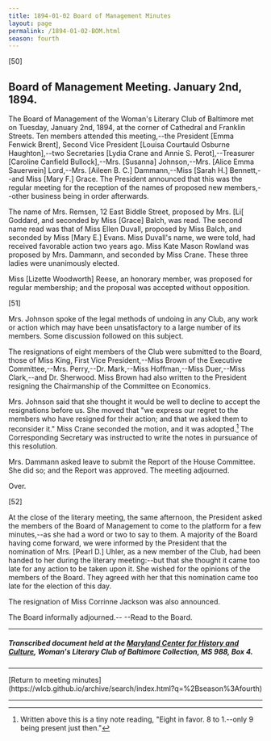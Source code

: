 ```yaml
---
title: 1894-01-02 Board of Management Minutes
layout: page
permalink: /1894-01-02-BOM.html
season: fourth
---
```


<style>
    #maincontent{
        font-size:1.4em;
    }
</style>
[50]

## Board of Management Meeting. January 2nd, 1894. 

The Board of Management of the Woman's Literary Club of Baltimore met on Tuesday, January 2nd, 1894, at the corner of Cathedral and Franklin Streets. Ten members attended this meeting,--the President [Emma Fenwick Brent], Second Vice President [Louisa Courtauld Osburne Haughton],--two Secretaries [Lydia Crane and Annie S. Perot],--Treasurer [Caroline Canfield Bullock],--Mrs. [Susanna] Johnson,--Mrs. [Alice Emma Sauerwein] Lord,--Mrs. [Aileen B. C.] Dammann,--Miss [Sarah H.] Bennett,--and Miss [Mary F.] Grace. The President announced that this was the regular meeting for the reception of the names of proposed new members,--other business being in order afterwards.

The name of Mrs. Remsen, 12 East Biddle Street, proposed by Mrs. [Li[ Goddard, and seconded by Miss [Grace] Balch, was read. The second name read was that of Miss Ellen Duvall, proposed by Miss Balch, and seconded by Miss [Mary E.] Evans. Miss Duvall's name, we were told, had received favorable action two years ago. Miss Kate Mason Rowland was proposed by Mrs. Dammann, and seconded by Miss Crane. These three ladies were unanimously elected.

Miss [Lizette Woodworth] Reese, an honorary member, was proposed for regular membership; and the proposal was accepted without opposition.

[51]

Mrs. Johnson spoke of the legal methods of undoing in any Club, any work or action which may have been unsatisfactory to a large number of its members. Some discussion followed on this subject.

The resignations of eight members of the Club were submitted to the Board, those of Miss King, First Vice President,--Miss Brown of the Executive Committee,--Mrs. Perry,--Dr. Mark,--Miss Hoffman,--Miss Duer,--Miss Clark,--and Dr. Sherwood. Miss Brown had also written to the President resigning the Chairmanship of the Committee on Economics.

Mrs. Johnson said that she thought it would be well to decline to accept the resignations before us. She moved that "we express our regret to the members who have resigned for their action; and that we asked them to reconsider it." Miss Crane seconded the motion, and it was adopted.[^crane] The Corresponding Secretary was instructed to write the notes in pursuance of this resolution.

[^crane]: Written above this is a tiny note reading, "Eight in favor. 8 to 1.--only 9 being present just then."

Mrs. Dammann asked leave to submit the Report of the House Committee. She did so; and the Report was approved. The meeting adjourned.

Over.

[52]

At the close of the literary meeting, the same afternoon, the President asked the members of the Board of Management to come to the platform for a few minutes,--as she had a word or two to say to them. A majority of the Board having come forward, we were informed by the President that the nomination of Mrs. [Pearl D.] Uhler, as a new member of the Club, had been handed to her during the literary meeting:--but that she thought it came too late for any action to be taken upon it. She wished for the opinions of the members of the Board. They agreed with her that this nomination came too late for the election of this day.

The resignation of Miss Corrinne Jackson was also announced.

The Board informally adjourned.--
--Read to the Board.

<hr>

##### Transcribed document held at the [Maryland Center for History and Culture](http://mdhs.org/), Woman's Literary Club of Baltimore Collection, MS 988, Box 4. 

<hr>
[Return to meeting minutes](https://wlcb.github.io/archive/search/index.html?q=%2Bseason%3Afourth)
<hr>